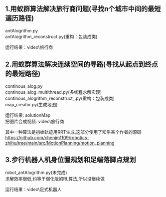 ## 1.用蚁群算法解决旅行商问题(寻找n个城市中间的最短遍历路径)
antAlogrithm.py\
antAlogrithm_reconstruct.py(重构：包装成类)

运行结果：video\旅行商

## 2.用蚁群算法解决连续空间的寻路(寻找从起点到终点的最短路径)
continous_alog.py\
continous_alog_multithread.py(多线程求解实现)\
continous_alogrithm_reconstruct_.py(重构：包装成类)\
map_creator.py(生成地图)

运行结果: solutionMap\
把图片合成视频: video\旅行商

其中一种算法是初始轨迹用RRT生成,这部分使用了知乎某个作者的源码\
https://github.com/chenjm1109/robotics-zhihu/tree/main/src/MotionPlanning/motion_planning

## 3.步行机器人机身位置规划和足端落脚点规划
robot_antAlogrithm.py(未完成)\
求解效率很低,约等于弱化版的RL算法,所以没继续做

运行结果：video\足式机器人
